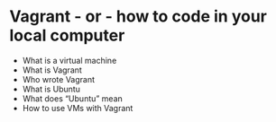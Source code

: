 # Vagrant - or - how to code in your local computer
* What is a virtual machine
* What is Vagrant
* Who wrote Vagrant
* What is Ubuntu
* What does “Ubuntu” mean
* How to use VMs with Vagrant
